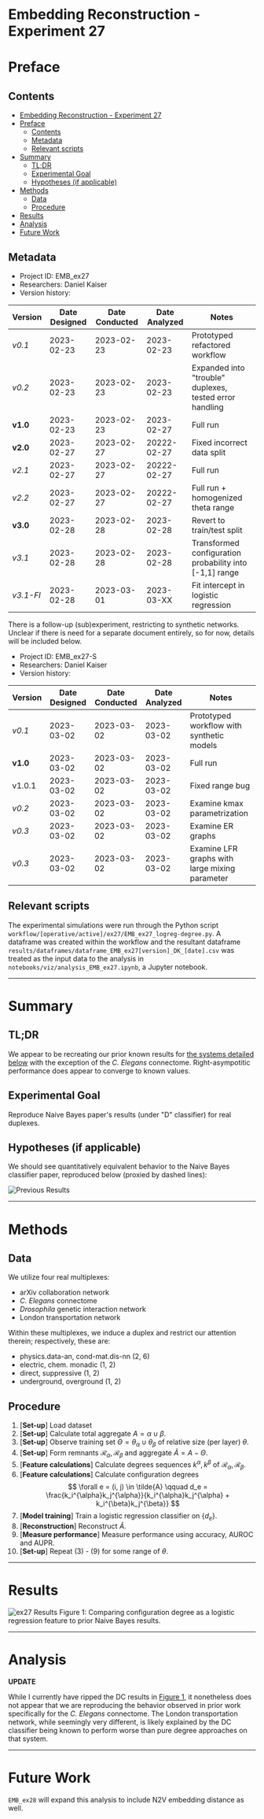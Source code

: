 # Embedding Reconstruction - Experiment 27
# Preface
## Contents

- [Embedding Reconstruction - Experiment 27](#embedding-reconstruction---experiment-27)
- [Preface](#preface)
	- [Contents](#contents)
	- [Metadata](#metadata)
	- [Relevant scripts](#relevant-scripts)
- [Summary](#summary)
	- [TL;DR](#tldr)
	- [Experimental Goal](#experimental-goal)
	- [Hypotheses (if applicable)](#hypotheses-if-applicable)
- [Methods](#methods)
	- [Data](#data)
	- [Procedure](#procedure)
- [Results](#results)
- [Analysis](#analysis)
- [Future Work](#future-work)


## Metadata
- Project ID: EMB_ex27
- Researchers: Daniel Kaiser
- Version history:

| Version  | Date Designed | Date Conducted | Date Analyzed | Notes                                                        |
| -------- | ------------- | -------------- | ------------- | ------------------------------------------------------------ |
| *v0.1* | 2023-02-23    | 2023-02-23     | 2023-02-23    | Prototyped refactored workflow |
| *v0.2* | 2023-02-23    | 2023-02-23     | 2023-02-23    | Expanded into "trouble" duplexes, tested error handling |
| **v1.0** | 2023-02-23    | 2023-02-23     | 2023-02-27    | Full run |
| **v2.0** | 2023-02-27 | 2023-02-27 | 20222-02-27 | Fixed incorrect data split |
| *v2.1* | 2023-02-27 | 2023-02-27 | 20222-02-27 | Full run |
| *v2.2* | 2023-02-27 | 2023-02-27 | 20222-02-27 | Full run + homogenized theta range |
| **v3.0** | 2023-02-28 | 2023-02-28 | 2023-02-28 | Revert to train/test split |
| *v3.1* | 2023-02-28 | 2023-02-28 | 2023-02-28 | Transformed configuration probability into [-1,1] range |
| *v3.1-FI* | 2023-02-28 | 2023-03-01 | 2023-03-XX | Fit intercept in logistic regression |

There is a follow-up (sub)experiment, restricting to synthetic networks. Unclear if there is need for a separate document entirely, so for now, details will be included below.

- Project ID: EMB_ex27-S
- Researchers: Daniel Kaiser
- Version history:

| Version  | Date Designed | Date Conducted | Date Analyzed | Notes                                                        |
| -------- | ------------- | -------------- | ------------- | ------------------------------------------------------------ |
| *v0.1* | 2023-03-02    | 2023-03-02     | 2023-03-02    | Prototyped workflow with synthetic models|
| **v1.0** | 2023-03-02    | 2023-03-02     | 2023-03-02    | Full run |
| v1.0.1 | 2023-03-02    | 2023-03-02     | 2023-03-02    | Fixed <k> range bug |
| *v0.2* | 2023-03-02    | 2023-03-02     | 2023-03-02    | Examine kmax parametrization |
| *v0.3* | 2023-03-02    | 2023-03-02     | 2023-03-02    | Examine ER graphs |
| *v0.3* | 2023-03-02    | 2023-03-02     | 2023-03-02    | Examine LFR graphs with large mixing parameter |

## Relevant scripts

The experimental simulations were run through the Python script `workflow/[operative/active]/ex27/EMB_ex27_logreg-degree.py`. A dataframe was created within the workflow and the resultant dataframe `results/dataframes/dataframe_EMB_ex27[version]_DK_[date].csv` was treated as the input data to the analysis in `notebooks/viz/analysis_EMB_ex27.ipynb`, a Jupyter notebook.

---

# Summary
## TL;DR

We appear to be recreating our prior known results for [the systems detailed below](#data) with the exception of the _C. Elegans_ connectome. Right-asympotitic performance does appear to converge to known values.

## Experimental Goal

Reproduce Naive Bayes paper's results (under "D" classifier) for real duplexes.


## Hypotheses (if applicable)

We should see quantitatively equivalent behavior to the Naive Bayes classifier paper, reproduced below (proxied by dashed lines):

![Previous Results](results/plots/previous_results.png)

---

# Methods
## Data

We utilize four real multiplexes:

- arXiv collaboration network
- _C. Elegans_ connectome
- _Drosophila_ genetic interaction network
- London transportation network

Within these multiplexes, we induce a duplex and restrict our attention therein; respectively, these are:

- physics.data-an, cond-mat.dis-nn (2, 6)
- electric, chem. monadic (1, 2)
- direct, suppressive (1, 2)
- underground, overground (1, 2)

## Procedure
1. [**Set-up**] Load dataset
2. [**Set-up**] Calculate total aggregate $A = \alpha \cup \beta$.
3. [**Set-up**] Observe training set $\Theta = \theta_{\alpha} \cup \theta_{\beta}$ of relative size (per layer) $\theta$.
4. [**Set-up**] Form remnants $\mathcal{R}_{\alpha}, \mathcal{R}_{\beta}$ and aggregate $\tilde{A} = A - \Theta$.
5. [**Feature calculations**] Calculate degrees sequences $k^{\alpha}, k^{\beta}$ of $\mathcal{R}_{\alpha}, \mathcal{R}_{\beta}$.
6. [**Feature calculations**] Calculate configuration degrees
   $$
   \forall e = (i, j) \in \tilde{A} \qquad d_e = \frac{k_i^{\alpha}k_j^{\alpha}}{k_i^{\alpha}k_j^{\alpha} + k_i^{\beta}k_j^{\beta}}
   $$
7. [**Model training**] Train a logistic regression classifier on $\{ d_e \}$.
8. [**Reconstruction**] Reconstruct $\tilde{A}$.
9.  [**Measure performance**] Measure performance using accuracy, AUROC and AUPR.
10. [**Set-up**] Repeat (3) - (9) for some range of $\theta$.

---

# Results


![ex27 Results](results/plots/line_auroc-pfi_N2V-logreg-configuration-distance_MEC-baseline.png)
Figure 1: Comparing configuration degree as a logistic regression feature to prior Naive Bayes results.


---

# Analysis

**UPDATE**

While I currently have ripped the DC results in [Figure 1](#results), it nonetheless does not appear that we are reproducing the behavior observed in prior work specifically for the _C. Elegans_ connectome. The London transportation network, while seemingly very different, is likely explained by the DC classifier being known to perform worse than pure degree approaches on that system.

---

# Future Work
`EMB_ex28` will expand this analysis to include N2V embedding distance as well.


